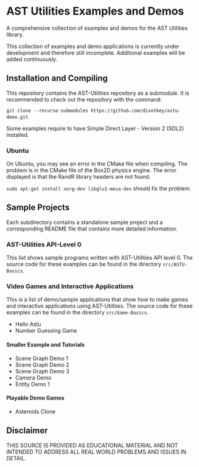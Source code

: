# AST Utilities Examples and Demos
A comprehensive collection of examples and demos for the AST Utilities library.

This collection of examples and demo applications is currently under development
and therefore still incomplete. Additional examples will be added continuously.

## Installation and Compiling

This repository contains the AST-Utilities repository as a submodule. It is
recommended to check out the repository with the command:

`git clone --recurse-submodules https://github.com/divotkey/astu-demo.git`.

Some examples require to have Simple Direct Layer - Version 2 (SDL2) installed.

### Ubuntu

On Ubuntu, you may see an error in the CMake file when compiling. The problem is in the CMake file of the Box2D physics engine. The error displayed is that the RandR library headers are not found.

```sudo apt-get install xorg-dev libglu1-mesa-dev``` should fix the problem. 

## Sample Projects

Each subdirectory contains a standalone sample project and a corresponding
README file that contains more detailed information.

### AST-Utilities API-Level 0

This list shows sample programs written with AST-Utilities API level 0. The source code for these examples can be found in the directory `src/ASTU-Basics`.

### Video Games and Interactive Applications

This is a list of demo/sample applications that show how to make games and interactive applications using AST-Utilities. The source code for these examples can be found in the directory `src/Game-Basics`.

- Hello Astu
- Number Guessing Game

#### Smaller Example and Tutorials

- Scene Graph Demo 1
- Scene Graph Demo 2
- Scene Graph Demo 3
- Camera Demo
- Entity Demo 1

#### Playable Demo Games

- Asteroids Clone

## Disclaimer

THIS SOURCE IS PROVIDED AS EDUCATIONAL MATERIAL AND NOT INTENDED TO ADDRESS ALL
REAL WORLD PROBLEMS AND ISSUES IN DETAIL.
